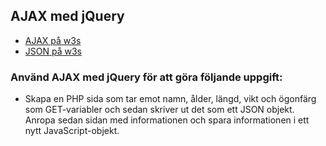 ## AJAX med jQuery

* [AJAX på w3s](https://www.w3schools.com/jquery/ajax_ajax.asp)
* [JSON på w3s](https://www.w3schools.com/js/js_json_intro.asp)

### Använd AJAX med jQuery för att göra följande uppgift:
* Skapa en PHP sida som tar emot namn, ålder, längd, vikt och ögonfärg som GET-variabler och sedan skriver ut det som ett JSON objekt.<br>
Anropa sedan sidan med informationen och spara informationen i ett nytt JavaScript-objekt.
